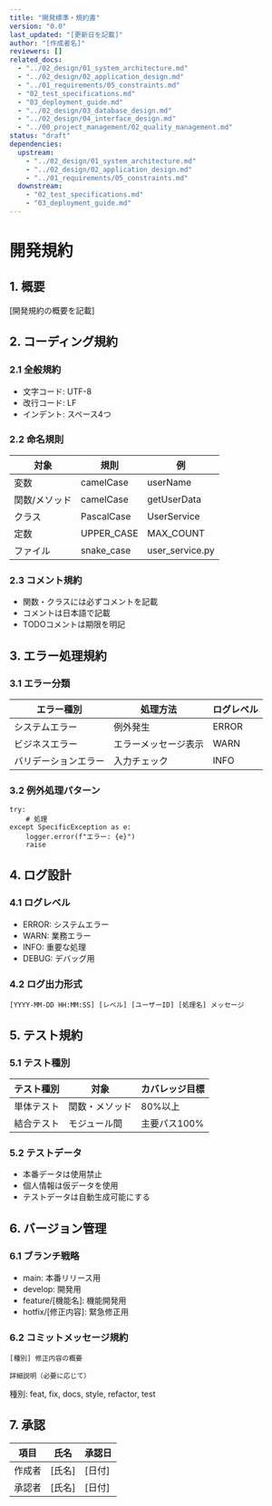 ```yaml
---
title: "開発標準・規約書"
version: "0.0"
last_updated: "[更新日を記載]"
author: "[作成者名]"
reviewers: []
related_docs:
  - "../02_design/01_system_architecture.md"
  - "../02_design/02_application_design.md"
  - "../01_requirements/05_constraints.md"
  - "02_test_specifications.md"
  - "03_deployment_guide.md"
  - "../02_design/03_database_design.md"
  - "../02_design/04_interface_design.md"
  - "../00_project_management/02_quality_management.md"
status: "draft"
dependencies:
  upstream:
    - "../02_design/01_system_architecture.md"
    - "../02_design/02_application_design.md"
    - "../01_requirements/05_constraints.md"
  downstream:
    - "02_test_specifications.md"
    - "03_deployment_guide.md"
---
```


# 開発規約

## 1. 概要
[開発規約の概要を記載]

## 2. コーディング規約
### 2.1 全般規約
- 文字コード: UTF-8
- 改行コード: LF
- インデント: スペース4つ

### 2.2 命名規則
| 対象 | 規則 | 例 |
|------|------|-----|
| 変数 | camelCase | userName |
| 関数/メソッド | camelCase | getUserData |
| クラス | PascalCase | UserService |
| 定数 | UPPER_CASE | MAX_COUNT |
| ファイル | snake_case | user_service.py |

### 2.3 コメント規約
- 関数・クラスには必ずコメントを記載
- コメントは日本語で記載
- TODOコメントは期限を明記

## 3. エラー処理規約
### 3.1 エラー分類
| エラー種別 | 処理方法 | ログレベル |
|------------|----------|------------|
| システムエラー | 例外発生 | ERROR |
| ビジネスエラー | エラーメッセージ表示 | WARN |
| バリデーションエラー | 入力チェック | INFO |

### 3.2 例外処理パターン
```
try:
    # 処理
except SpecificException as e:
    logger.error(f"エラー: {e}")
    raise
```

## 4. ログ設計
### 4.1 ログレベル
- ERROR: システムエラー
- WARN: 業務エラー
- INFO: 重要な処理
- DEBUG: デバッグ用

### 4.2 ログ出力形式
```
[YYYY-MM-DD HH:MM:SS] [レベル] [ユーザーID] [処理名] メッセージ
```

## 5. テスト規約
### 5.1 テスト種別
| テスト種別 | 対象 | カバレッジ目標 |
|------------|------|----------------|
| 単体テスト | 関数・メソッド | 80%以上 |
| 結合テスト | モジュール間 | 主要パス100% |

### 5.2 テストデータ
- 本番データは使用禁止
- 個人情報は仮データを使用
- テストデータは自動生成可能にする

## 6. バージョン管理
### 6.1 ブランチ戦略
- main: 本番リリース用
- develop: 開発用
- feature/[機能名]: 機能開発用
- hotfix/[修正内容]: 緊急修正用

### 6.2 コミットメッセージ規約
```
[種別] 修正内容の概要

詳細説明（必要に応じて）
```
種別: feat, fix, docs, style, refactor, test

## 7. 承認
| 項目 | 氏名 | 承認日 |
|------|------|--------|
| 作成者 | [氏名] | [日付] |
| 承認者 | [氏名] | [日付] | 